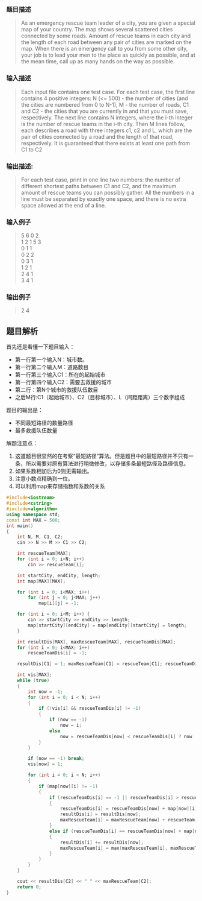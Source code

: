 ### 题目描述

> As an emergency rescue team leader of a city, you are given a special map of your country. The map shows several scattered cities connected by some roads. Amount of rescue teams in each city and the length of each road between any pair of cities are marked on the map. When there is an emergency call to you from some other city, your job is to lead your men to the place as quickly as possible, and at the mean time, call up as many hands on the way as possible.

### 输入描述

> Each input file contains one test case. For each test case, the first line contains 4 positive integers: N (<= 500) - the number of cities (and the cities are numbered from 0 to N-1), M - the number of roads, C1 and C2 - the cities that you are currently in and that you must save, respectively. The next line contains N integers, where the i-th integer is the number of rescue teams in the i-th city. Then M lines follow, each describes a road with three integers c1, c2 and L, which are the pair of cities connected by a road and the length of that road, respectively. It is guaranteed that there exists at least one path from C1 to C2

### 输出描述:
> For each test case, print in one line two numbers: the number of different shortest paths between C1 and C2, and the maximum amount of rescue teams you can possibly gather.
All the numbers in a line must be separated by exactly one space, and there is no extra space allowed at the end of a line.

### 输入例子
> 5 6 0 2  
1 2 1 5 3  
0 1 1  
0 2 2  
0 3 1  
1 2 1  
2 4 1  
3 4 1

### 输出例子
> 2 4

## 题目解析

首先还是看懂一下题目输入：
- 第一行第一个输入N：城市数。
- 第一行第二个输入M：道路数目
- 第一行第三个输入C1：所在的起始城市
- 第一行第四个输入C2：需要去救援的城市
- 第二行：第N个城市的救援队伍数目
- 之后M行:C1（起始城市）、C2（目标城市）、L（间距距离）三个数字组成

题目的输出是：
- 不同最短路径的数量路径
- 最多救援队伍数量

解题注意点： 

1. 这道题目很显然的在考察“最短路径”算法。但是题目中的最短路径并不只有一条，所以需要对原有算法进行稍微修改，以存储多条最短路径及路径信息。
2. 如果系数相加后为0则无需输出。
3. 注意小数点精确到一位。
4. 可以利用map来存储指数和系数的关系

```C++
#include<iostream>       
#include<cstring>    
#include<algorithm>    
using namespace std;
const int MAX = 500;
int main()
{
	int N, M, C1, C2;
	cin >> N >> M >> C1 >> C2;

	int rescueTeam[MAX];
	for (int i = 0; i<N; i++)
		cin >> rescueTeam[i];

	int startCity, endCity, length;
	int map[MAX][MAX];

	for (int i = 0; i<MAX; i++)
		for (int j = 0; j<MAX; j++)
			map[i][j] = -1;

	for (int i = 0; i<M; i++) {
		cin >> startCity >> endCity >> length;
		map[startCity][endCity] = map[endCity][startCity] = length;
	}

	int resultDis[MAX], maxRescueTeam[MAX], rescueTeamDis[MAX];
	for (int i = 0; i<MAX; i++)
		rescueTeamDis[i] = -1;

	resultDis[C1] = 1; maxRescueTeam[C1] = rescueTeam[C1]; rescueTeamDis[C1] = 0;

	int vis[MAX];
	while (true)
	{
		int now = -1;
		for (int i = 0; i < N; i++)
		{
			if (!vis[i] && rescueTeamDis[i] != -1)
			{
				if (now == -1)
					now = i;
				else
					now = rescueTeamDis[now] < rescueTeamDis[i] ? now : i;
			}
		}

		if (now == -1) break;
		vis[now] = 1;

		for (int i = 0; i < N; i++)
		{
			if (map[now][i] != -1)
			{
				if (rescueTeamDis[i] == -1 || rescueTeamDis[i] > rescueTeamDis[now] + map[now][i])
				{
					rescueTeamDis[i] = rescueTeamDis[now] + map[now][i];
					resultDis[i] = resultDis[now];
					maxRescueTeam[i] = maxRescueTeam[now] + rescueTeam[i];
				}
				else if (rescueTeamDis[i] == rescueTeamDis[now] + map[now][i])
				{
					resultDis[i] += resultDis[now];
					maxRescueTeam[i] = max(maxRescueTeam[i], maxRescueTeam[now] + rescueTeam[i]);
				}
			}
		}
	}

	cout << resultDis[C2] << " " << maxRescueTeam[C2];
	return 0;
}
```